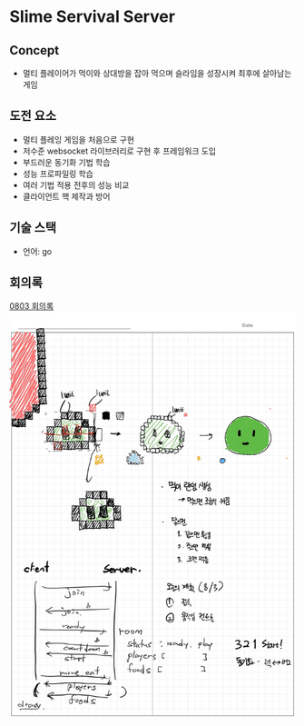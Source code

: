 # Slime Servival Server

## Concept

- 멀티 플레이어가 먹이와 상대방을 잡아 먹으며 슬라임을 성장시켜 최후에 살아남는 게임

## 도전 요소

- 멀티 플레잉 게임을 처음으로 구현
- 저수준 websocket 라이브러리로 구현 후 프레임워크 도입
- 부드러운 동기화 기법 학습
- 성능 프로파일링 학습
- 여러 기법 적용 전후의 성능 비교
- 클라이언트 핵 제작과 방어

## 기술 스택

- 언어: go

## 회의록

[0803 회의록](/plan/0803plan.md)
![0803 회의록](/images/0803.jpeg)
